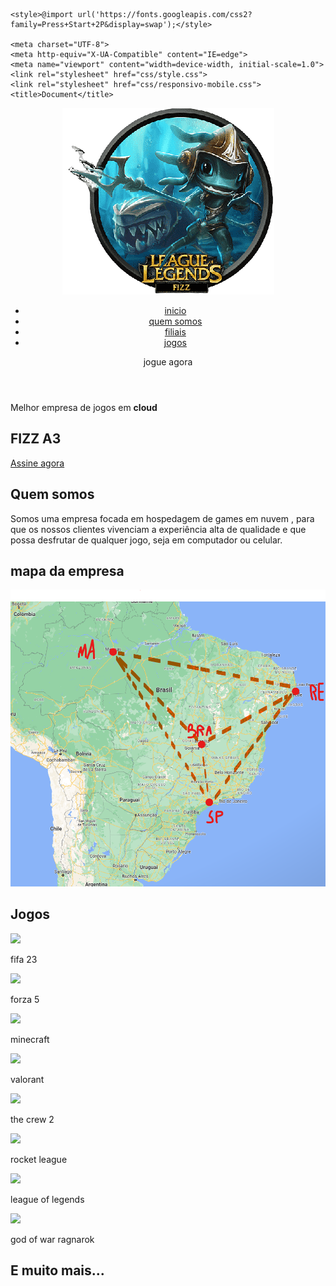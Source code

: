 <!DOCTYPE html>
<html lang="pt-br">
<head>

    <style>@import url('https://fonts.googleapis.com/css2?family=Press+Start+2P&display=swap');</style>

    <meta charset="UTF-8">
    <meta http-equiv="X-UA-Compatible" content="IE=edge">
    <meta name="viewport" content="width=device-width, initial-scale=1.0">
    <link rel="stylesheet" href="css/style.css">
    <link rel="stylesheet" href="css/responsivo-mobile.css">
    <title>Document</title>
</head>
<body>
    <header>
        <img src="img/logo-fizz-png.png" alt="logo da empresa">
        <ul>
            <li><a href="#inicio">inicio</a></li>
            <li><a href="#q-somos">quem somos</a></li>
            <li><a href="#filiais">filiais</a></li>
            <li><a href="#jogos">jogos</a></li>
        </ul>
        <a class="btn-login">jogue agora</a>
    </header>
    <section class="intro" id="inicio">
        <P>Melhor empresa de jogos em <strong>cloud</strong></P>
        <h1>FIZZ A3</h1>
        <div class="fundo-ass-ja">
            <a href="#">Assine agora</a>
        </div>
    </section>
    <section class="q-somos" id="q-somos">
        <div>
            <h1>Quem somos</h1>
            <p>Somos uma empresa focada em hospedagem de games em nuvem , 
                para que os nossos clientes vivenciam a experiência alta de qualidade 
                e que possa desfrutar de qualquer jogo, seja em computador ou celular.
            </p>
        </div>
    </section>
    <section class="filiais" id="filiais">
            <h1>mapa da empresa</h1>
            <img src="img/empresa.jpg" alt="mapa da empresa">
    </section>
    <section class="area-jogos" id="jogos">
        <h1>Jogos</h1>
        <div class="jogos">
            <div class="jogo">
                <img src="https://cdn2.unrealengine.com/ea-sports-fifa-23-is-coming-to-the-epic-games-store-1920x1080-398e19351a82.jpg">
                <p>fifa 23</p>
            </div>
            <div class="jogo">
                <img src="https://cdn.akamai.steamstatic.com/steam/apps/1551360/capsule_616x353.jpg?t=1668017884">
                <p>forza 5</p>
            </div>
            <div class="jogo">
                <img src="https://t.ctcdn.com.br/h4Pgpk0gFJYD5mw1LAOTduvjhuU=/720x405/smart/filters:format(webp)/i575891.jpeg">
                <p>minecraft</p>
            </div>
            <div class="jogo">
                <img src="https://images.contentstack.io/v3/assets/bltb6530b271fddd0b1/blt1d72b5b9518e767b/6348b9a2b3f39b38fccfbac4/VALORANT_2022_E5-3_PlayVALORANT_ContentStackThumbnail_1200x625_MB01_opt.jpg">
                <p>valorant</p>
            </div>
            <div class="jogo">
                <img src="https://2.bp.blogspot.com/-DM3X4qHD5BI/W0kZjVpZVgI/AAAAAAAABAg/-U9Pm4W5jeMVN74SU_DUlwfGjkBNWWncwCLcBGAs/s1600/the-crew-2-listing-thumb-01-ps4-us-13mar18.png">
                <p>the crew 2</p>
            </div>
            <div class="jogo">
                <img src="https://www.pichauarena.com.br/wp-content/uploads/2020/09/egs-social-rocketleague-news-1920x1080-1920x1080-975383433.jpg">
                <p>rocket league</p>
            </div>
            <div class="jogo">
                <img src="https://tecnoblog.net/wp-content/uploads/2019/05/league-of-legends.jpg">
                <p>league of legends</p>
            </div>
            <div class="jogo">
                <img src="https://roteironerd.com/wp-content/uploads/2022/11/1173124.jpg">
                <p>god of war ragnarok</p>
            </div>
        </div>
        <h2>E muito mais...</h2>
    </section>
</body>
</html>